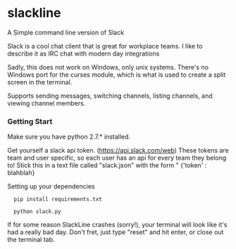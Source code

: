 # slackline
A Simple command line version of Slack

Slack is a cool chat client that is great for workplace teams.  I like to describe it as IRC chat with modern day integrations

Sadly, this does not work on Windows, only unix systems.  There's no Windows port for the curses module, which is what is used to create a split screen in the terminal.


Supports sending messages, switching channels, listing channels, and viewing channel members.


<b><h3> Getting Start </h3></b>

Make sure you have python 2.7.* installed.

Get yourself a slack api token. (https://api.slack.com/web)  These tokens are team and user specific, so each user has an api for every team they belong to!  Stick this in a text file called "slack.json" with the form " {'token' : blahblah}

Setting up your dependencies
```
  pip install requirements.txt
```

```
  python slack.py
```

If for some reason SlackLine  crashes (sorry!), your terminal will look like it's had a really bad day.  Don't fret, just type "reset" and hit enter, or close out the terminal tab.
